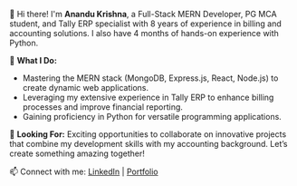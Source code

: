 👋 Hi there! I'm **Anandu Krishna**, a Full-Stack MERN Developer, PG MCA student, and Tally ERP specialist with 8 years of experience in billing and accounting solutions. I also have 4 months of hands-on experience with Python.

🌟 **What I Do:**
- Mastering the MERN stack (MongoDB, Express.js, React, Node.js) to create dynamic web applications.
- Leveraging my extensive experience in Tally ERP to enhance billing processes and improve financial reporting.
- Gaining proficiency in Python for versatile programming applications.

🚀 **Looking For:**
Exciting opportunities to collaborate on innovative projects that combine my development skills with my accounting background. Let’s create something amazing together!

📫 Connect with me: [LinkedIn](https://www.linkedin.com/in/anandukrishna) | [Portfolio]()
